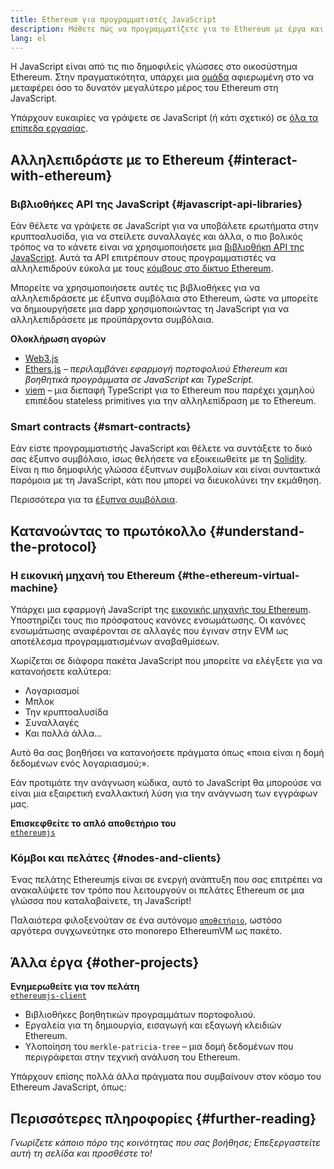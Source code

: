 ```yaml
---
title: Ethereum για προγραμματιστές JavaScript
description: Μάθετε πώς να προγραμματίζετε για το Ethereum με έργα και εργαλεία JavaScript.
lang: el
---
```


Η JavaScript είναι από τις πιο δημοφιλείς γλώσσες στο οικοσύστημα Ethereum. Στην πραγματικότητα, υπάρχει μια [ομάδα](https://github.com/ethereumjs) αφιερωμένη στο να μεταφέρει όσο το δυνατόν μεγαλύτερο μέρος του Ethereum στη JavaScript.

Υπάρχουν ευκαιρίες να γράψετε σε JavaScript (ή κάτι σχετικό) σε [όλα τα επίπεδα εργασίας](/developers/docs/ethereum-stack/).

## Αλληλεπιδράστε με το Ethereum {#interact-with-ethereum}

### Βιβλιοθήκες API της JavaScript {#javascript-api-libraries}

Εάν θέλετε να γράψετε σε JavaScript για να υποβάλετε ερωτήματα στην κρυπτοαλυσίδα, για να στείλετε συναλλαγές και άλλα, ο πιο βολικός τρόπος να το κάνετε είναι να χρησιμοποιήσετε μια [βιβλιοθήκη API της JavaScript](/developers/docs/apis/javascript/). Αυτά τα API επιτρέπουν στους προγραμματιστές να αλληλεπιδρούν εύκολα με τους [κόμβους στο δίκτυο Ethereum](/developers/docs/nodes-and-clients/).

Μπορείτε να χρησιμοποιήσετε αυτές τις βιβλιοθήκες για να αλληλεπιδράσετε με έξυπνα συμβόλαια στο Ethereum, ώστε να μπορείτε να δημιουργήσετε μια dapp χρησιμοποιώντας τη JavaScript για να αλληλεπιδράσετε με προϋπάρχοντα συμβόλαια.

**Ολοκλήρωση αγορών**

- [Web3.js](https://web3js.readthedocs.io/)
- [Ethers.js](https://docs.ethers.io/) _– περιλαμβάνει εφαρμογή πορτοφολιού Ethereum και βοηθητικά προγράμματα σε JavaScript και TypeScript._
- [viem](https://viem.sh) – μια διεπαφή TypeScript για το Ethereum που παρέχει χαμηλού επιπέδου stateless primitives για την αλληλεπίδραση με το Ethereum.

### Smart contracts {#smart-contracts}

Εάν είστε προγραμματιστής JavaScript και θέλετε να συντάξετε το δικό σας έξυπνο συμβόλαιο, ίσως θελήσετε να εξοικειωθείτε με τη [Solidity](https://solidity.readthedocs.io). Είναι η πιο δημοφιλής γλώσσα έξυπνων συμβολαίων και είναι συντακτικά παρόμοια με τη JavaScript, κάτι που μπορεί να διευκολύνει την εκμάθηση.

Περισσότερα για τα [έξυπνα συμβόλαια](/developers/docs/smart-contracts/).

## Κατανοώντας το πρωτόκολλο {#understand-the-protocol}

### Η εικονική μηχανή του Ethereum {#the-ethereum-virtual-machine}

Υπάρχει μια εφαρμογή JavaScript της [εικονικής μηχανής του Ethereum](/developers/docs/evm/). Υποστηρίζει τους πιο πρόσφατους κανόνες ενσωμάτωσης. Οι κανόνες ενσωμάτωσης αναφέρονται σε αλλαγές που έγιναν στην EVM ως αποτέλεσμα προγραμματισμένων αναβαθμίσεων.

Χωρίζεται σε διάφορα πακέτα JavaScript που μπορείτε να ελέγξετε για να κατανοήσετε καλύτερα:

- Λογαριασμοί
- Μπλοκ
- Την κρυπτοαλυσίδα
- Συναλλαγές
- Και πολλά άλλα...

Αυτό θα σας βοηθήσει να κατανοήσετε πράγματα όπως «ποια είναι η δομή δεδομένων ενός λογαριασμού;».

Εάν προτιμάτε την ανάγνωση κώδικα, αυτό το JavaScript θα μπορούσε να είναι μια εξαιρετική εναλλακτική λύση για την ανάγνωση των εγγράφων μας.

**Επισκεφθείτε το απλό αποθετήριο του**  
[`ethereumjs`](https://github.com/ethereumjs/ethereumjs-vm)

### Κόμβοι και πελάτες {#nodes-and-clients}

Ένας πελάτης Ethereumjs είναι σε ενεργή ανάπτυξη που σας επιτρέπει να ανακαλύψετε τον τρόπο που λειτουργούν οι πελάτες Ethereum σε μια γλώσσα που καταλαβαίνετε, τη JavaScript!

Παλαιότερα φιλοξενούταν σε ένα αυτόνομο [`αποθετήριο`](https://github.com/ethereumjs/ethereumjs-client), ωστόσο αργότερα συγχωνεύτηκε στο monorepo EthereumVM ως πακέτο.

## Άλλα έργα {#other-projects}

**Ενημερωθείτε για τον πελάτη**  
[`ethereumjs-client`](https://github.com/ethereumjs/ethereumjs-monorepo/tree/master/packages/client)

- Βιβλιοθήκες βοηθητικών προγραμμάτων πορτοφολιού.
- Εργαλεία για τη δημιουργία, εισαγωγή και εξαγωγή κλειδιών Ethereum.
- Υλοποίηση του `merkle-patricia-tree` – μια δομή δεδομένων που περιγράφεται στην τεχνική ανάλυση του Ethereum.

Υπάρχουν επίσης πολλά άλλα πράγματα που συμβαίνουν στον κόσμο του Ethereum JavaScript, όπως:

## Περισσότερες πληροφορίες {#further-reading}

_Γνωρίζετε κάποιο πόρο της κοινότητας που σας βοήθησε; Επεξεργαστείτε αυτή τη σελίδα και προσθέστε το!_

